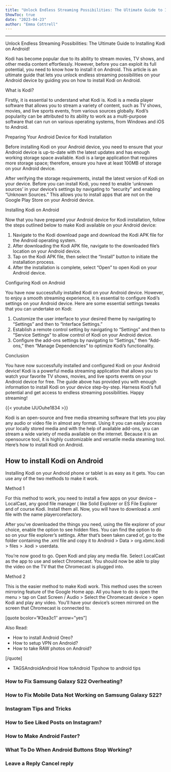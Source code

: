 ```yaml
---
title: "Unlock Endless Streaming Possibilities: The Ultimate Guide to Installing Kodi on Android!"
ShowToc: true 
date: "2023-04-23"
author: "Emma Cottrell"
---
```

*****
Unlock Endless Streaming Possibilities: The Ultimate Guide to Installing Kodi on Android!

Kodi has become popular due to its ability to stream movies, TV shows, and other media content effortlessly. However, before you can exploit its full potential, you need to know how to install it on Android. This article is an ultimate guide that lets you unlock endless streaming possibilities on your Android device by guiding you on how to install Kodi on Android. 

What is Kodi?

Firstly, it is essential to understand what Kodi is. Kodi is a media player software that allows you to stream a variety of content, such as TV shows, movies, and live sports events, from various sources globally. Kodi’s popularity can be attributed to its ability to work as a multi-purpose software that can run on various operating systems, from Windows and iOS to Android.

Preparing Your Android Device for Kodi Installation

Before installing Kodi on your Android device, you need to ensure that your Android device is up-to-date with the latest updates and has enough working storage space available. Kodi is a large application that requires more storage space; therefore, ensure you have at least 100MB of storage on your Android device.

After verifying the storage requirements, install the latest version of Kodi on your device. Before you can install Kodi, you need to enable ‘unknown sources’ in your device’s settings by navigating to “security” and enabling “Unknown Sources.” This allows you to install apps that are not on the Google Play Store on your Android device.

Installing Kodi on Android

Now that you have prepared your Android device for Kodi installation, follow the steps outlined below to make Kodi available on your Android device:

1. Navigate to the Kodi download page and download the Kodi APK file for the Android operating system.
2. After downloading the Kodi APK file, navigate to the downloaded file’s location on your Android device.
3. Tap on the Kodi APK file, then select the “Install” button to initiate the installation process.
4. After the installation is complete, select “Open” to open Kodi on your Android device.

Configuring Kodi on Android

You have now successfully installed Kodi on your Android device. However, to enjoy a smooth streaming experience, it is essential to configure Kodi’s settings on your Android device. Here are some essential settings tweaks that you can undertake on Kodi:

1. Customize the user interface to your desired theme by navigating to “Settings” and then to “Interface Settings.”
2. Establish a remote control setting by navigating to “Settings” and then to “Service Settings” to allow control of Kodi on your Android device.
3. Configure the add-ons settings by navigating to “Settings,” then “Add-ons,” then “Manage Dependencies” to optimize Kodi’s functionality.

Conclusion

You have now successfully installed and configured Kodi on your Android device! Kodi is a powerful media streaming application that allows you to watch your favorite TV shows, movies, and live sports events on your Android device for free. The guide above has provided you with enough information to install Kodi on your device step-by-step. Harness Kodi’s full potential and get access to endless streaming possibilities. Happy streaming!

{{< youtube lJUOuhe1834 >}} 



Kodi is an open-source and free media streaming software that lets you play any audio or video file in almost any format. Using it you can easily access your locally stored media and with the help of available add-ons, you can stream a wide variety of media available on the internet. Because it is an opensource tool, it is highly customizable and versatile media steaming tool. Here’s how to install Kodi on Android.
 
## How to install Kodi on Android
 
Installing Kodi on your Android phone or tablet is as easy as it gets. You can use any of the two methods to make it work.
 
Method 1
 
For this method to work, you need to install a few apps on your device – LocalCast, any good file manager ( like Solid Explorer or ES File Explorer and of course Kodi. Install them all. Now, you will have to download a .xml file with the name playercorefactory.
 
After you’ve downloaded the things you need, using the file explorer of your choice, enable the option to see hidden files. You can find the option to do so on your file explorer’s settings. After that’s been taken cared of, go to the folder containing the .xml file and copy it to Android > Data > org.xbmc.kodi > files > .kodi > userdata.
 
You’re now good to go. Open Kodi and play any media file. Select LocalCast as the app to use and select Chromecast. You should now be able to play the video on the TV that the Chromecast is plugged into.
 
Method 2
 
This is the easier method to make Kodi work. This method uses the screen mirroring feature of the Google Home app. All you have to do is open the menu > tap on Cast Screen / Audio > Select the Chromecast device > open Kodi and play any video. You’ll have your device’s screen mirrored on the screen that Chromecast is connected to.
 
[quote bcolor=”#3ea3c1″ arrow=”yes”]
 
Also Read:
 
- How to install Android Oreo?
 - How to setup VPN on Android?
 - How to take RAW photos on Android?

 
[/quote]
 
- TAGSAndroidAndroid How toAndroid Tipshow to android tips

 
### How to Fix Samsung Galaxy S22 Overheating?
 
### How to Fix Mobile Data Not Working on Samsung Galaxy S22?
 
### Instagram Tips and Tricks
 
### How to See Liked Posts on Instagram?
 
### How to Make Android Faster?
 
### What To Do When Android Buttons Stop Working?
 
### Leave a Reply Cancel reply





